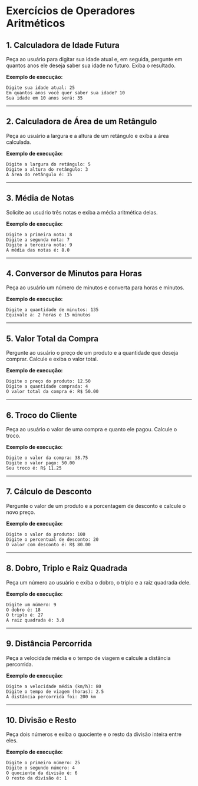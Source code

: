 # Exercícios de Operadores Aritméticos

## 1. Calculadora de Idade Futura  
Peça ao usuário para digitar sua idade atual e, em seguida, pergunte em quantos anos ele deseja saber sua idade no futuro. Exiba o resultado.  

**Exemplo de execução:**  
```
Digite sua idade atual: 25  
Em quantos anos você quer saber sua idade? 10  
Sua idade em 10 anos será: 35  
```

---

## 2. Calculadora de Área de um Retângulo  
Peça ao usuário a largura e a altura de um retângulo e exiba a área calculada.  

**Exemplo de execução:**  
```
Digite a largura do retângulo: 5  
Digite a altura do retângulo: 3  
A área do retângulo é: 15  
```

---

## 3. Média de Notas  
Solicite ao usuário três notas e exiba a média aritmética delas.  

**Exemplo de execução:**  
```
Digite a primeira nota: 8  
Digite a segunda nota: 7  
Digite a terceira nota: 9  
A média das notas é: 8.0  
```

---

## 4. Conversor de Minutos para Horas  
Peça ao usuário um número de minutos e converta para horas e minutos.  

**Exemplo de execução:**  
```
Digite a quantidade de minutos: 135  
Equivale a: 2 horas e 15 minutos  
```

---

## 5. Valor Total da Compra  
Pergunte ao usuário o preço de um produto e a quantidade que deseja comprar. Calcule e exiba o valor total.  

**Exemplo de execução:**  
```
Digite o preço do produto: 12.50  
Digite a quantidade comprada: 4  
O valor total da compra é: R$ 50.00  
```

---

## 6. Troco do Cliente  
Peça ao usuário o valor de uma compra e quanto ele pagou. Calcule o troco.  

**Exemplo de execução:**  
```
Digite o valor da compra: 38.75  
Digite o valor pago: 50.00  
Seu troco é: R$ 11.25  
```

---

## 7. Cálculo de Desconto  
Pergunte o valor de um produto e a porcentagem de desconto e calcule o novo preço.  

**Exemplo de execução:**  
```
Digite o valor do produto: 100  
Digite o percentual de desconto: 20  
O valor com desconto é: R$ 80.00  
```

---

## 8. Dobro, Triplo e Raiz Quadrada  
Peça um número ao usuário e exiba o dobro, o triplo e a raiz quadrada dele.  

**Exemplo de execução:**  
```
Digite um número: 9  
O dobro é: 18  
O triplo é: 27  
A raiz quadrada é: 3.0  
```

---

## 9. Distância Percorrida  
Peça a velocidade média e o tempo de viagem e calcule a distância percorrida.  

**Exemplo de execução:**  
```
Digite a velocidade média (km/h): 80  
Digite o tempo de viagem (horas): 2.5  
A distância percorrida foi: 200 km  
```

---

## 10. Divisão e Resto  
Peça dois números e exiba o quociente e o resto da divisão inteira entre eles.  

**Exemplo de execução:**  
```
Digite o primeiro número: 25  
Digite o segundo número: 4  
O quociente da divisão é: 6  
O resto da divisão é: 1  
```
